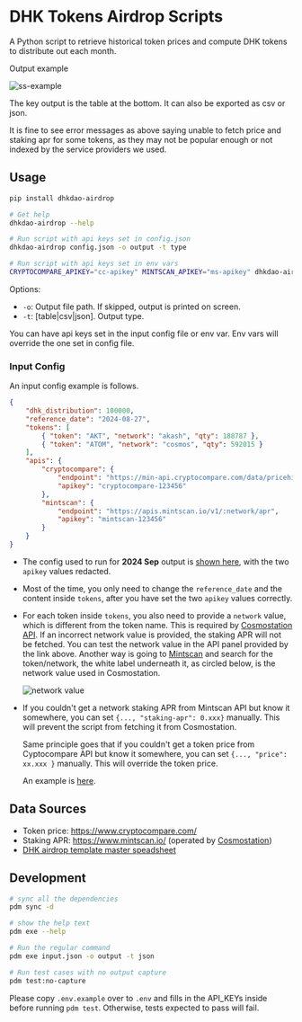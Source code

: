 # DHK Tokens Airdrop Scripts

A Python script to retrieve historical token prices and compute DHK tokens to distribute out each month.

Output example

![ss-example](./docs/ss-example.png)

The key output is the table at the bottom. It can also be exported as csv or json.

It is fine to see error messages as above saying unable to fetch price and  staking apr for some tokens, as they may not be popular enough or not indexed by the service providers we used.

## Usage

```bash
pip install dhkdao-airdrop

# Get help
dhkdao-airdrop --help

# Run script with api keys set in config.json
dhkdao-airdrop config.json -o output -t type

# Run script with api keys set in env vars
CRYPTOCOMPARE_APIKEY="cc-apikey" MINTSCAN_APIKEY="ms-apikey" dhkdao-airdrop config.json -o output -t type
```

Options:

- `-o`: Output file path. If skipped, output is printed on screen.
- `-t`: [table|csv|json]. Output type.

You can have api keys set in the input config file or env var. Env vars will override the one set in config file.

### Input Config

An input config example is follows.

```json
{
    "dhk_distribution": 100000,
    "reference_date": "2024-08-27",
    "tokens": [
        { "token": "AKT", "network": "akash", "qty": 188787 },
        { "token": "ATOM", "network": "cosmos", "qty": 592015 }
    ],
    "apis": {
        "cryptocompare": {
            "endpoint": "https://min-api.cryptocompare.com/data/pricehistorical",
            "apikey": "cryptocompare-123456"
        },
        "mintscan": {
            "endpoint": "https://apis.mintscan.io/v1/:network/apr",
            "apikey": "mintscan-123456"
        }
    }
}
```

- The config used to run for **2024 Sep** output is [shown here](./configs/config-202409.json), with the two `apikey` values redacted.

- Most of the time, you only need to change the `reference_date` and the content inside `tokens`, after you have set the two `apikey` values correctly.

- For each token inside `tokens`, you also need to provide a `network` value, which is different from the token name. This is required by [Cosmostation API](https://docs.cosmostation.io/apis/reference/utilities/staking-apr). If an incorrect network value is provided, the staking APR will not be fetched. You can test the network value in the API panel provided by the link above. Another way is going to [Mintscan](https://www.mintscan.io/) and search for the token/network, the white label underneath it, as circled below, is the network value used in Cosmostation.

  ![network value](./docs/ss-networkvalue.png)

- If you couldn't get a network staking APR from Mintscan API but know it somewhere, you can set `{..., "staking-apr": 0.xxx}` manually. This will prevent the script from fetching it from Cosmostation.

  Same principle goes that if you couldn't get a token price from Cyptocompare API but know it somewhere, you can set `{..., "price": xx.xxx }` manually. This will override the token price.

  An example is [here](https://github.com/dhkdao/airdrop-scripts/blob/jc/dev/configs/config-202409.json#L10).

## Data Sources

- Token price: <https://www.cryptocompare.com/>
- Staking APR: <https://www.mintscan.io/> (operated by [Cosmostation](https://cosmostation.io/))
- [DHK airdrop template master speadsheet](https://docs.google.com/spreadsheets/d/1QliDXE6yMNnPxhqraLqhTDnRQ0vbpvapLYoMC0vFgSc/edit?usp=sharing)

## Development

```bash
# sync all the dependencies
pdm sync -d

# show the help text
pdm exe --help

# Run the regular command
pdm exe input.json -o output -t json

# Run test cases with no output capture
pdm test:no-capture
```

Please copy `.env.example` over to `.env` and fills in the API_KEYs inside before running `pdm test`. Otherwise, tests expected to pass will fail.
